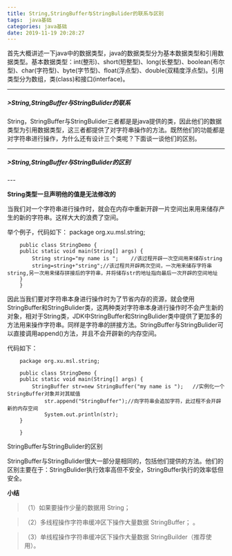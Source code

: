 ```yaml
---
title: String,StringBuffer与StringBulider的联系与区别
tags:  java基础
categories: java基础
date: 2019-11-19 20:28:27
---
```

首先大概讲述一下java中的数据类型，java的数据类型分为基本数据类型和引用数据类型。基本数据类型：int(整形)、short(短整型)、long(长整型)、boolean(布尔型)、char(字符型)、byte(字节型)、float(浮点型)、double(双精度浮点型)。引用类型分为数组，类(class)和接口(interface)。

---

<h5>>String,StringBuffer与StringBulider的联系</h5>
String，StringBuffer与StringBulider三者都是是java提供的类，因此他们的数据类型为引用数据类型，这三者都提供了对字符串操作的方法。既然他们的功能都是对字符串进行操作，为什么还有设计三个类呢？下面谈一谈他们的区别。

---

<h5>>String,StringBuffer与StringBulider的区别</h5>
---


**String类型一旦声明他的值是无法修改的**

当我们对一个字符串进行操作时，就会在内存中重新开辟一片空间出来用来储存产生的新的字符串。这样大大的浪费了空间。

举个例子，代码如下：
        package org.xu.msl.string;

        public class StringDemo {
        public static void main(String[] args) {
            String string="my name is ";	//该过程开辟一次空间用来储存string
            string=string+"string";//该过程共开辟两次空间，一次用来储存字符串string,另一次用来储存拼接后的字符串，并将储存str的地址指向最后一次开辟的空间地址
        }
        }

因此当我们要对字符串本身进行操作时为了节省内存的资源，就会使用StringBuffer和StringBulider类，这两种类对字符串本身进行操作时不会产生新的对象，相对于String类，JDK中StringBuffer和StringBulider类中提供了更加多的方法用来操作字符串。同样是字符串的拼接方法。StringBuffer与StringBulider可以直接调用append()方法，并且不会开辟新的内存空间。

代码如下：

        package org.xu.msl.string;
    
        public class StringDemo {
        public static void main(String[] args) {
            StringBuffer str=new StringBuffer("my name is ");	//实例化一个StringBuffer对象并对其赋值
                str.append("StringBuffer");//向字符串会追加字符，此过程不会开辟新的内存空间
                System.out.println(str);
        }
    
        }

StringBuffer与StringBulider的区别

StringBuffer与StringBulider很大一部分是相同的，包括他们提供的方法。他们的区别主要在于：StringBulider执行效率高但不安全，StringBuffer执行的效率低但安全。

**小结**

>（1）如果要操作少量的数据用 String；

>（2）多线程操作字符串缓冲区下操作大量数据 StringBuffer； 。

>（3）单线程操作字符串缓冲区下操作大量数据 StringBuilder（推荐使用）。